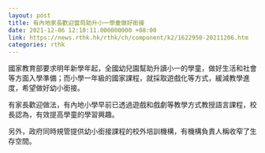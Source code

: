 ```yaml
---
layout: post
title: 有內地家長歡迎當局助升小一學童做好銜接
date: 2021-12-06 12:10:11.000000000 +08:00
link: https://news.rthk.hk/rthk/ch/component/k2/1622950-20211206.htm
categories: rthk
---
```


國家教育部要求明年新學年起，全國幼兒園幫助升讀小一的學童，做好生活和社會等方面入學準備；而小學一年級的國家課程，就採取遊戲化等方式，緩減教學進度，希望做好幼小銜接。

有家長歡迎做法，有內地小學早前已透過遊戲和戲劇等教學方式教授語言課程，校長認為，有效提高學童的學習興趣。

另外，政府同時規管提供幼小銜接課程的校外培訓機構，有機構負責人稱收窄了生存空間。
